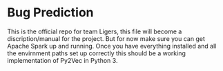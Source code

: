 # Bug Prediction

This is the official repo for team Ligers, this file will become a discription/manual for the project. But for now make sure you can get Apache Spark up and running. Once you have everything installed and all the envirnment paths set up correctly this should be a working implementation of Py2Vec in Python 3.
